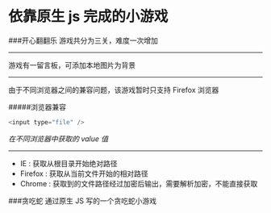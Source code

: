 依靠原生 js 完成的小游戏
===
###开心翻翻乐
游戏共分为三关，难度一次增加<hr>
游戏有一留言板，可添加本地图片为背景<hr>
由于不同浏览器之间的兼容问题，该游戏暂时只支持 Firefox 浏览器

#####浏览器兼容
```javascript
<input type="file" />
```
<i>在不同浏览器中获取的 value 值</i><hr/>
<ul>
<li>IE : 获取从根目录开始绝对路径</li>
<li>Firefox : 获取从当前文件开始的相对路径</li>
<li>Chrome : 获取到的文件路径经过加密后输出，需要解析加密，不能直接获取</li>
</ul>

###贪吃蛇
通过原生 JS 写的一个贪吃蛇小游戏
